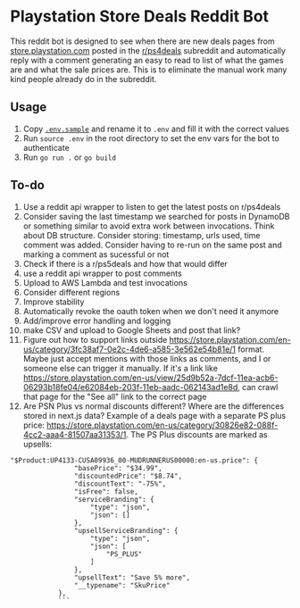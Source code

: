 # Playstation Store Deals Reddit Bot

This reddit bot is designed to see when there are new deals pages from [store.playstation.com](store.playstation.com) posted in the [r/ps4deals](reddit.com/r/ps4deals) subreddit and automatically reply with a comment generating an easy to read to list of what the games are and what the sale prices are. This is to eliminate the manual work many kind people already do in the subreddit.

## Usage
1. Copy [`.env.sample`](.env.sample) and rename it to `.env` and fill it with the correct values
1. Run `source .env` in the root directory to set the env vars for the bot to authenticate
1. Run `go run .` or `go build`
## To-do
1. Use a reddit api wrapper to listen to get the latest posts on r/ps4deals
1. Consider saving the last timestamp we searched for posts in DynamoDB or something similar to avoid extra work between invocations. Think about DB structure. Consider storing: timestamp, urls used, time comment was added. Consider having to re-run on the same post and marking a comment as sucessful or not
1. Check if there is a r/ps5deals and how that would differ
1. use a reddit api wrapper to post comments
1. Upload to AWS Lambda and test invocations
1. Consider different regions
1. Improve stability
1. Automatically revoke the oauth token when we don't need it anymore
1. Add/improve error handling and logging
1. make CSV and upload to Google Sheets and post that link?
1. Figure out how to support links outside https://store.playstation.com/en-us/category/3fc38af7-0e2c-4de6-a585-3e562e54b81e/1 format. Maybe just accept mentions with those links as comments, and I or someone else can trigger it manually. If it's a link like https://store.playstation.com/en-us/view/25d9b52a-7dcf-11ea-acb6-06293b18fe04/e62084eb-203f-11eb-aadc-062143ad1e8d, can crawl that page for the "See all" link to the correct page
1. Are PSN Plus vs normal discounts different? Where are the differences stored in next.js data? Example of a deals page with a separate PS plus price: https://store.playstation.com/en-us/category/30826e82-088f-4cc2-aaa4-81507aa31353/1. The PS Plus discounts are marked as upsells:
```
"$Product:UP4133-CUSA09936_00-MUDRUNNERUS00000:en-us.price": {
                "basePrice": "$34.99",
                "discountedPrice": "$8.74",
                "discountText": "-75%",
                "isFree": false,
                "serviceBranding": {
                    "type": "json",
                    "json": []
                },
                "upsellServiceBranding": {
                    "type": "json",
                    "json": [
                        "PS_PLUS"
                    ]
                },
                "upsellText": "Save 5% more",
                "__typename": "SkuPrice"
            },
            ```